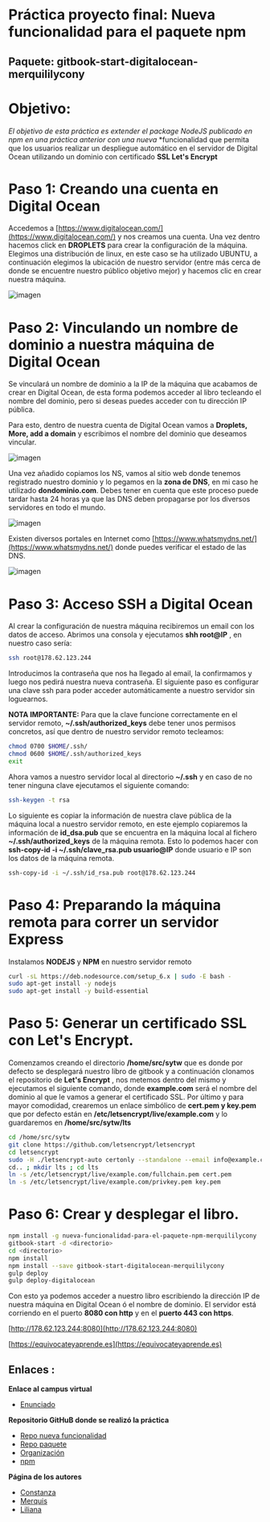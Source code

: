 # Práctica proyecto final: Nueva funcionalidad para el paquete npm
## Paquete: gitbook-start-digitalocean-merquililycony


# Objetivo:
*El objetivo de esta práctica es extender el package NodeJS publicado en npm en una práctica anterior con una nueva*
*funcionalidad que permita que los usuarios realizar un despliegue automático en el servidor de Digital Ocean utilizando un dominio con certificado **SSL Let's Encrypt**

# Paso 1: Creando una cuenta en Digital Ocean

Accedemos a [https://www.digitalocean.com/](https://www.digitalocean.com/) y nos creamos una cuenta. Una vez dentro hacemos click en **DROPLETS** para crear la configuración de la máquina.
Elegimos una distribución de linux, en este caso se ha utilizado UBUNTU, a continuación elegimos la ubicación de nuestro servidor (entre más cerca de donde se encuentre nuestro público objetivo mejor) y hacemos clic en crear nuestra máquina.

![imagen](./images/ima1.jpg)

# Paso 2: Vinculando un nombre de dominio a nuestra máquina de Digital Ocean

Se vinculará un nombre de dominio a la IP de la máquina que acabamos de crear en Digital Ocean, de esta forma podemos acceder al libro tecleando el nombre del dominio, pero si deseas puedes acceder con tu dirección IP pública.

Para esto, dentro de nuestra cuenta de Digital Ocean vamos a **Droplets, More, add a domain** y escribimos el nombre del dominio que deseamos vincular.

![imagen](./images/ima2.jpg)

 Una vez añadido copiamos los NS, vamos al sitio web donde tenemos registrado nuestro dominio y lo pegamos en la **zona de DNS**, en mi caso he utilizado **dondominio.com**. Debes tener en cuenta que este proceso puede tardar hasta 24 horas ya que las DNS deben propagarse por los diversos servidores en todo el mundo.

![imagen](./images/ima4.jpg)

Existen diversos portales en Internet como [https://www.whatsmydns.net/](https://www.whatsmydns.net/)  donde puedes verificar el estado de las DNS.

![imagen](./images/ima5.jpg)

# Paso 3: Acceso SSH a Digital Ocean

Al crear la configuración de nuestra máquina recibiremos un email con los datos de acceso.
Abrimos una consola y ejecutamos **shh root@IP** , en nuestro caso sería:


```bash
ssh root@178.62.123.244
```

Introducimos la contraseña que nos ha llegado al email, la confirmamos y luego nos pedirá nuestra nueva contraseña.
El siguiente paso es configurar una clave ssh para poder acceder automáticamente a nuestro servidor sin loguearnos. 

**NOTA IMPORTANTE:** Para que la clave funcione correctamente en el servidor remoto, **~/.ssh/authorized_keys** debe tener unos permisos concretos, así que dentro de nuestro servidor remoto tecleamos:


```bash
chmod 0700 $HOME/.ssh/
chmod 0600 $HOME/.ssh/authorized_keys
exit
```

Ahora vamos a nuestro servidor local al directorio **~/.ssh** y en caso de no tener ninguna clave ejecutamos el siguiente comando:


```bash
ssh-keygen -t rsa
```

Lo siguiente es copiar la información de nuestra clave pública de la máquina local a nuestro servidor remoto, en este ejemplo copiaremos la información de **id_dsa.pub** que se encuentra en la máquina local al fichero **~/.ssh/authorized_keys** de la máquina remota. Esto lo podemos hacer con **ssh-copy-id -i ~/.ssh/clave_rsa.pub usuario@IP** donde usuario e IP son los datos de la máquina remota.

```bash
ssh-copy-id -i ~/.ssh/id_rsa.pub root@178.62.123.244
```

# Paso 4: Preparando la máquina remota para correr un servidor Express

Instalamos **NODEJS** y **NPM** en nuestro servidor remoto

```bash
curl -sL https://deb.nodesource.com/setup_6.x | sudo -E bash -
sudo apt-get install -y nodejs
sudo apt-get install -y build-essential
```

# Paso 5: Generar un certificado SSL con Let's Encrypt.

Comenzamos creando el directorio **/home/src/sytw** que es donde por defecto se desplegará nuestro libro de gitbook y a continuación clonamos el repositorio de **Let's Encrypt** , nos metemos dentro del mismo y ejecutamos el siguiente comando, donde **example.com** será el nombre del dominio al que le vamos a generar el certificado SSL.
Por último y para mayor comodidad, crearemos un enlace simbólico de **cert.pem y key.pem** que por defecto están en **/etc/letsencrypt/live/example.com** y lo guardaremos en **/home/src/sytw/lts** 


```bash
cd /home/src/sytw
git clone https://github.com/letsencrypt/letsencrypt
cd letsencrypt
sudo -H ./letsencrypt-auto certonly --standalone --email info@example.com -d example.com
cd.. ; mkdir lts ; cd lts
ln -s /etc/letsencrypt/live/example.com/fullchain.pem cert.pem
ln -s /etc/letsencrypt/live/example.com/privkey.pem key.pem
```

# Paso 6: Crear y desplegar el libro.

```bash
npm install -g nueva-funcionalidad-para-el-paquete-npm-merquililycony
gitbook-start -d <directorio>
cd <directorio>
npm install
npm install --save gitbook-start-digitalocean-merquililycony
gulp deploy
gulp deploy-digitalocean
```

Con esto ya podemos acceder a nuestro libro escribiendo la dirección IP de nuestra máquina en Digital Ocean ó el nombre de dominio. El servidor está corriendo en el puerto **8080 con http** y en el **puerto 443 con https**.

[http://178.62.123.244:8080](http://178.62.123.244:8080)

[https://equivocateyaprende.es](https://equivocateyaprende.es)

## Enlaces :

 **Enlace al campus virtual**

 * [Enunciado](https://casianorodriguezleon.gitbooks.io/ull-esit-1617/content/proyectos/sytw/)

 **Repositorio GitHuB donde se realizó la práctica**
 * [Repo nueva funcionalidad](https://github.com/ULL-ESIT-SYTW-1617/proyecto-sytw-16-17-merquililycony)
 * [Repo paquete](https://github.com/ULL-ESIT-SYTW-1617/gitbook-start-digitalocean-merquililycony/)
 * [Organización](https://github.com/ULL-ESIT-SYTW-1617/gitbook-start-digitalocean-merquililycony/)
 * [npm](https://www.npmjs.com/package/gitbook-start-digitalocean-merquililycony)

 **Página de los autores**

 * [Constanza](http://alu0100673647.github.io)
 * [Merquis](http://merquis.github.io)
 * [Liliana](https://alu0100762846.github.io)

